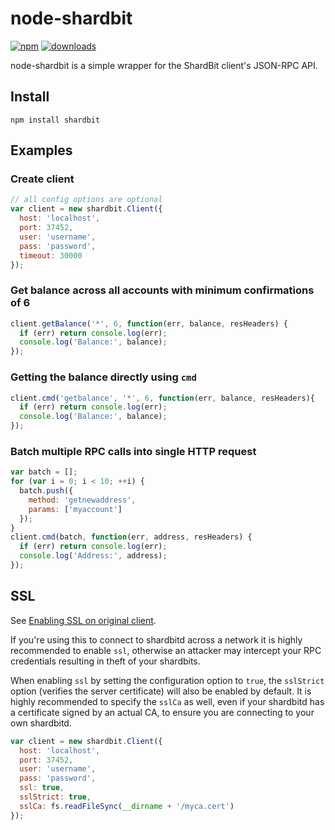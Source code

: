 # node-shardbit
[![npm][npm-image]][npm-url]
[![downloads][downloads-image]][downloads-url]

[npm-image]: https://img.shields.io/npm/v/shardbit.svg?style=flat
[npm-url]: https://npmjs.org/package/shardbit

[downloads-image]: https://img.shields.io/npm/dm/shardbit.svg?style=flat
[downloads-url]: https://npmjs.org/package/shardbit

node-shardbit is a simple wrapper for the ShardBit client's JSON-RPC API.

## Install

`npm install shardbit`

## Examples

### Create client

```js
// all config options are optional
var client = new shardbit.Client({
  host: 'localhost',
  port: 37452,
  user: 'username',
  pass: 'password',
  timeout: 30000
});
```

### Get balance across all accounts with minimum confirmations of 6

```js
client.getBalance('*', 6, function(err, balance, resHeaders) {
  if (err) return console.log(err);
  console.log('Balance:', balance);
});
```

### Getting the balance directly using `cmd`

```js
client.cmd('getbalance', '*', 6, function(err, balance, resHeaders){
  if (err) return console.log(err);
  console.log('Balance:', balance);
});
```

### Batch multiple RPC calls into single HTTP request

```js
var batch = [];
for (var i = 0; i < 10; ++i) {
  batch.push({
    method: 'getnewaddress',
    params: ['myaccount']
  });
}
client.cmd(batch, function(err, address, resHeaders) {
  if (err) return console.log(err);
  console.log('Address:', address);
});
```

## SSL
See [Enabling SSL on original client](https://en.shardbit.it/wiki/Enabling_SSL_on_original_client_daemon).

If you're using this to connect to shardbitd across a network it is highly
recommended to enable `ssl`, otherwise an attacker may intercept your RPC credentials
resulting in theft of your shardbits.

When enabling `ssl` by setting the configuration option to `true`, the `sslStrict`
option (verifies the server certificate) will also be enabled by default. It is
highly recommended to specify the `sslCa` as well, even if your shardbitd has
a certificate signed by an actual CA, to ensure you are connecting
to your own shardbitd.

```js
var client = new shardbit.Client({
  host: 'localhost',
  port: 37452,
  user: 'username',
  pass: 'password',
  ssl: true,
  sslStrict: true,
  sslCa: fs.readFileSync(__dirname + '/myca.cert')
});
```
